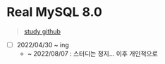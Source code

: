 # Real MySQL 8.0

> [study github](https://github.com/SJCC-org/real-mysql-study)

- [ ] 2022/04/30 ~ ing
  - ~ 2022/08/07 : 스터디는 정지... 이후 개인적으로
